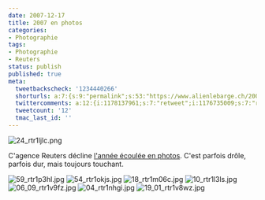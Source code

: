 ```yaml
---
date: 2007-12-17
title: 2007 en photos
categories:
- Photographie
tags:
- Photographie
- Reuters
status: publish
published: true
meta:
  tweetbackscheck: '1234440266'
  shorturls: a:7:{s:9:"permalink";s:53:"https://www.alienlebarge.ch/2007/12/17/2007-en-photos/";s:7:"tinyurl";s:25:"https://tinyurl.com/bscyr5";s:4:"isgd";s:17:"https://is.gd/iMbN";s:5:"bitly";s:19:"https://bit.ly/15R6S";s:5:"snipr";s:22:"https://snipr.com/bhlwy";s:5:"snurl";s:22:"https://snurl.com/bhlwy";s:7:"snipurl";s:24:"https://snipurl.com/bhlwy";}
  twittercomments: a:12:{i:1178137961;s:7:"retweet";i:1176735009;s:7:"retweet";i:1176701320;s:7:"retweet";i:1176549406;s:7:"retweet";i:1176526607;s:7:"retweet";i:1176496313;s:7:"retweet";i:1176485756;s:7:"retweet";i:1176485453;s:7:"retweet";i:1176484792;s:7:"retweet";i:1176481692;s:7:"retweet";i:1176475448;s:7:"retweet";i:1176473034;s:7:"retweet";}
  tweetcount: '12'
  tmac_last_id: ''
---
```

<img src="https://dlgjp9x71cipk.cloudfront.net/2007/12/24_rtr1ljlc.png" alt="24_rtr1ljlc.png" />

C'agence Reuters décline <a href="https://www.reuters.com/news/pictures/slideshow?collectionId=1067" title="Colletion de photos 2007">l'année écoulée en photos</a>. C'est parfois drôle, parfois dur, mais toujours touchant.

<!--more-->

<img src="https://dlgjp9x71cipk.cloudfront.net/2007/12/59_rtr1p3hl.jpg" alt="59_rtr1p3hl.jpg" />

<img src="https://dlgjp9x71cipk.cloudfront.net/2007/12/54_rtr1okjs.jpg" alt="54_rtr1okjs.jpg" />

<img src="https://dlgjp9x71cipk.cloudfront.net/2007/12/18_rtr1m06c.jpg" alt="18_rtr1m06c.jpg" />

<img src="https://dlgjp9x71cipk.cloudfront.net/2007/12/10_rtr1l3ls.jpg" alt="10_rtr1l3ls.jpg" />

<img src="https://dlgjp9x71cipk.cloudfront.net/2007/12/06_09_rtr1v9fz.jpg" alt="06_09_rtr1v9fz.jpg" />

<img src="https://dlgjp9x71cipk.cloudfront.net/2007/12/04_rtr1nhgi.jpg" alt="04_rtr1nhgi.jpg" />

<img src="https://dlgjp9x71cipk.cloudfront.net/2007/12/19_01_rtr1v8wz.jpg" alt="19_01_rtr1v8wz.jpg" />
